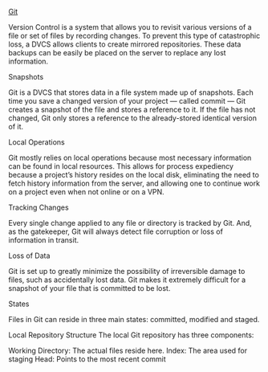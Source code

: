 [Git](https://blog.udemy.com/git-tutorial-a-comprehensive-guide/)

Version Control is a system that allows you to revisit various versions of a file or set of files by recording changes.
To prevent this type of catastrophic loss, a DVCS allows clients to create mirrored repositories. These data backups can be easily be placed on the server to replace any lost information.

Snapshots

Git is a DVCS that stores data in a file system made up of snapshots. Each time you save a changed version of your project — called commit — Git creates a snapshot of the file and stores a reference to it. If the file has not changed, Git only stores a reference to the already-stored identical version of it.

Local Operations

Git mostly relies on local operations because most necessary information can be found in local resources. This allows for process expediency because a project’s history resides on the local disk, eliminating the need to fetch history information from the server, and allowing one to continue work on a project even when not online or on a VPN.

Tracking Changes

Every single change applied to any file or directory is tracked by Git. And, as the gatekeeper, Git will always detect file corruption or loss of information in transit.

Loss of Data

Git is set up to greatly minimize the possibility of irreversible damage to files, such as accidentally lost data. Git makes it extremely difficult for a snapshot of your file that is committed to be lost.

States

Files in Git can reside in three main states: committed, modified and staged.

Local Repository Structure
The local Git repository has three components:

Working Directory: The actual files reside here.
Index: The area used for staging
Head: Points to the most recent commit

